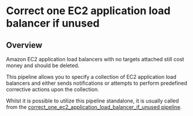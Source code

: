 # Correct one EC2 application load balancer if unused

## Overview

Amazon EC2 application load balancers with no targets attached still cost money and should be deleted.

This pipeline allows you to specify a collection of EC2 application load balancers and either sends notifications or attempts to perform predefined corrective actions upon the collection.

Whilst it is possible to utilize this pipeline standalone, it is usually called from the [correct_one_ec2_application_load_balancer_if_unused pipeline](https://hub.flowpipe.io/mods/turbot/aws_thrifty/pipelines/aws_thrifty.pipeline.correct_one_ec2_application_load_balancer_if_unused).
